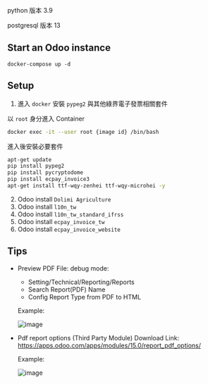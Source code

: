 python 版本 3.9

postgresql 版本 13

## Start an Odoo instance

`docker-compose up -d`

## Setup

1. 進入 `docker` 安裝 `pypeg2` 與其他綠界電子發票相關套件

以 `root` 身分進入 Container

```sh
docker exec -it --user root {image id} /bin/bash
```

進入後安裝必要套件

```sh
apt-get update
pip install pypeg2
pip install pycryptodome
pip install ecpay_invoice3
apt-get install ttf-wqy-zenhei ttf-wqy-microhei -y
```

2. Odoo install `Dolimi Agriculture`
3. Odoo install `l10n_tw`
4. Odoo install `l10n_tw_standard_ifrss`
5. Odoo install `ecpay_invoice_tw`
6. Odoo install `ecpay_invoice_website`



## Tips
* Preview PDF File:
  debug mode:
  - Setting/Technical/Reporting/Reports
  - Search Report(PDF) Name
  - Config Report Type from PDF to HTML
  
  Example:
  
  ![image](https://github.com/PIMIYA/Odoo_15/assets/52248840/f7cf5ad2-d134-458e-ace8-084d0611ce06)

* Pdf report options (Third Party Module)
  Download Link: https://apps.odoo.com/apps/modules/15.0/report_pdf_options/
  
  Example:
  
  ![image](https://github.com/PIMIYA/Odoo_15/assets/52248840/871cde4b-cb25-492d-adaa-8005b2549a1a)

  
